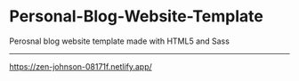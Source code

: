 # Personal-Blog-Website-Template
Perosnal blog website template made with HTML5 and Sass

---

https://zen-johnson-08171f.netlify.app/
